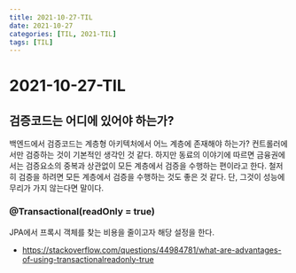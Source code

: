 ```yaml
---
title: 2021-10-27-TIL
date: 2021-10-27
categories: [TIL, 2021-TIL]
tags: [TIL]
---
```


# 2021-10-27-TIL

## 검증코드는 어디에 있어야 하는가?
백엔드에서 검증코드는 계층형 아키텍처에서 어느 계층에 존재해야 하는가? 컨트롤러에서만 검증하는 것이 기본적인 생각인 것 같다. 하지만 동료의 이야기에 따르면 금융권에서는 검증요소의 중복과 상관없이 모든 계층에서 검증을 수행하는 편이라고 한다. 철저히 검증을 하려면 모든 계층에서 검증을 수행하는 것도 좋은 것 같다. 단, 그것이 성능에 무리가 가지 않는다면 말이다.

### @Transactional(readOnly = true)
JPA에서 프록시 객체를 찾는 비용을 줄이고자 해당 설정을 한다.
- https://stackoverflow.com/questions/44984781/what-are-advantages-of-using-transactionalreadonly-true